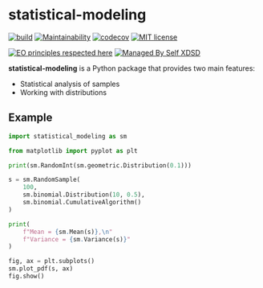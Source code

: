 # statistical-modeling

[![build](https://github.com/fedorpashin/statistical-modeling/workflows/build/badge.svg)](https://github.com/fedorpashin/statistical-modeling/actions)
[![Maintainability](https://api.codeclimate.com/v1/badges/5ad08c640f519df6fdf1/maintainability)](https://codeclimate.com/github/fedorpashin/statistical-modeling/maintainability)
[![codecov](https://codecov.io/gh/fedorpashin/statistical-modeling/branch/master/graph/badge.svg?token=XTOKOAMMZJ)](https://codecov.io/gh/fedorpashin/statistical-modeling)
[![MIT license](https://img.shields.io/badge/License-MIT-blue.svg)](https://lbesson.mit-license.org/)

[![EO principles respected here](https://www.elegantobjects.org/badge.svg)](https://www.elegantobjects.org)
[![Managed By Self XDSD](https://self-xdsd.com/b/mbself.svg)](https://self-xdsd.com/p/fedorpashin/statistical-modeling?provider=github)

**statistical-modeling** is a Python package that provides two main features:

- Statistical analysis of samples
- Working with distributions

## Example

```python
import statistical_modeling as sm

from matplotlib import pyplot as plt

print(sm.RandomInt(sm.geometric.Distribution(0.1)))

s = sm.RandomSample(
    100,
    sm.binomial.Distribution(10, 0.5),
    sm.binomial.CumulativeAlgorithm()
)

print(
    f"Mean = {sm.Mean(s)},\n"
    f"Variance = {sm.Variance(s)}"
)

fig, ax = plt.subplots()
sm.plot_pdf(s, ax)
fig.show()
```
